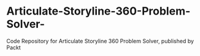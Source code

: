 # Articulate-Storyline-360-Problem-Solver-
Code Repository for Articulate Storyline 360 Problem Solver, published by Packt
